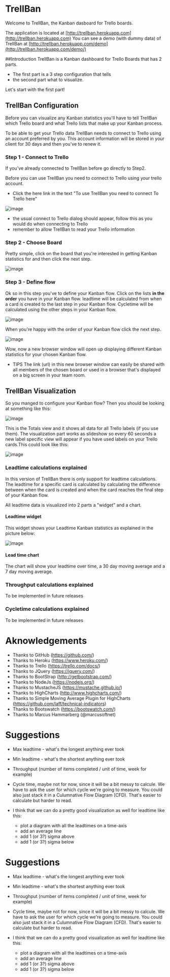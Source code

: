 # TrellBan
Welcome to TrellBan, the Kanban dasboard for Trello boards.

The application is located at [http://trellban.herokuapp.com](http://trellban.herokuapp.com)
You can see a demo (with dummy data) of TrellBan at [http://trellban.herokuapp.com/demo](http://trellban.herokuapp.com/demo/)

##Introduction
TrellBan is a Kanban dashboard for Trello Boards that has 2 parts. 
* The first part is a 3 step configuration that tells 
* the second part what to visualize.

Let's start with the first part!

## TrellBan Configuration
Before you can visualize any Kanban statistics you'll have to tell TrellBan which Trello board and what Trello lists that
make up your Kanban process.

To be able to get your Trello data TrellBan needs to connect to Trello using an account preferred by you. 
This account information will be stored in your client for 30 days and then you've to renew it.

### Step 1 - Connect to Trello
If you've already connected to TrellBan before go directly to Step2.

Before you can use TrellBan you need to connect to Trello using your trello account. 

* Click the here link in the text "To use TrellBan you need to connect To Trello here"

![image](https://raw.githubusercontent.com/hugohaggmark/TrellBan/master/docs/welcome.png)
* the usual connect to Trello dialog should appear, follow this as you would do when connecting to Trello 
* remember to allow TrellBan to read your Trello information
 
### Step 2 - Choose Board
Pretty simple, click on the board that you're interested in getting Kanban statistics for and then click the next step.

![image](https://raw.githubusercontent.com/hugohaggmark/TrellBan/master/docs/step2.png)

### Step 3 - Define flow
Ok so in this step you've to define your Kanban flow. Click on the lists **in the order** you have in your Kanban flow.
leadtime will be calculated from when a card is created to the last step in your Kanban flow. 
Cycletime will be calculated using the other steps in your Kanban flow.

![image](https://raw.githubusercontent.com/hugohaggmark/TrellBan/master/docs/step3a.png)

When you're happy with the order of your Kanban flow click the next step.

![image](https://raw.githubusercontent.com/hugohaggmark/TrellBan/master/docs/step3b.png)

Wow, now a new browser window will open up displaying different Kanban statistics for your chosen Kanban flow. 
* TIPS The link (url) in this new browser window can easily be shared with all members of the chosen board or used in a browser that's displayed on a big screen in your team room.

## TrellBan Visualization
So you manged to configure your Kanban flow? Then you should be looking at something like this:

![image](https://raw.githubusercontent.com/hugohaggmark/TrellBan/master/docs/totals.png)

This is the Totals view and it shows all data for all Trello labels (if you use them). 
The visualization part works as slideshow so every 60 seconds a new label specific view will appear if you have used labels 
on your Trello cards.This could look like this:

![image](https://raw.githubusercontent.com/hugohaggmark/TrellBan/master/docs/label.png)

### Leadtime calculations explained
In this version of TrellBan there is only support for leadtime calculations. 
The leadtime for a specific card is calculated by calculating the difference between when the card is created and when the card reaches 
the final step of your Kanban flow.

All leadtime data is visualized into 2 parts a "widget" and a chart.

#### Leadtime widget
This widget shows your Leadtime Kanban statistics as explained in the picture below:

![image](https://raw.githubusercontent.com/hugohaggmark/TrellBan/master/docs/explained.png)

#### Lead time chart
The chart will show your leadtime over time, a 30 day moving average and a 7 day moving average.

### Throughput calculations explained
To be implemented in future releases

### Cycletime calculations explained
To be implemented in future releases

# Aknowledgements
* Thanks to GitHub (https://github.com/)
* Thanks to Heroku (https://www.heroku.com/)
* Thanks to Trello (https://trello.com/docs/)
* Thanks to JQuery (https://jquery.com/)
* Thanks to BootStrap (http://getbootstrap.com/)
* Thanks to NodeJs (https://nodejs.org/)
* Thanks to MustacheJS (https://mustache.github.io/)
* Thanks to HighCharts (http://www.highcharts.com/)
* Thanks to Simple Moving Average Plugin for HighCharts (https://github.com/laff/technical-indicators)
* Thanks to Bootswatch (https://bootswatch.com/)
* Thanks to Marcus Hammarberg (@marcusoftnet)

# Suggestions
* Max leadtime - what's the longest anything ever took
* Min leadtime - what's the shortest anything ever took
* Throughput (number of items completed / unit of time, week for example)
* Cycle time, maybe not for now, since it will be a bit messy to calcule. We have to ask the user for which cycle we're going to measure. You could also just stack it in a Culumnative Flow Diagram (CFD). That's easier to calculate but harder to read.

* I think that we can do a pretty good visualization as well for leadtime like this:
  * plot a diagram with all the leadtimes on a time-axis
  * add an average line
  * add 1 (or 3?) sigma above
  * add 1 (or 3?) sigma below
# Suggestions
* Max leadtime - what's the longest anything ever took
* Min leadtime - what's the shortest anything ever took
* Throughput (number of items completed / unit of time, week for example)
* Cycle time, maybe not for now, since it will be a bit messy to calcule. We have to ask the user for which cycle we're going to measure. You could also just stack it in a Culumnative Flow Diagram (CFD). That's easier to calculate but harder to read.

* I think that we can do a pretty good visualization as well for leadtime like this:
	* plot a diagram with all the leadtimes on a time-axis
	* add an average line
	* add 1 (or 3?) sigma above
	* add 1 (or 3?) sigma below
